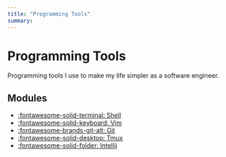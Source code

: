 ```yaml
---
title: "Programming Tools"
summary: 
---
```


Programming Tools
===

Programming tools I use to make my life simpler as a software engineer.

Modules
---

- [:fontawesome-solid-terminal: Shell](shell/index.md)
- [:fontawesome-solid-keyboard: Vim](vim/index.md)
- [:fontawesome-brands-git-alt: Git](git/index.md)
- [:fontawesome-solid-desktop: Tmux](tmux/index.md)
- [:fontawesome-solid-folder: Intellij](intellij/index.md)
